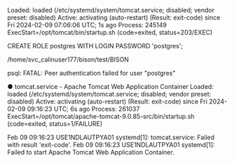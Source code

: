  Loaded: loaded (/etc/systemd/system/tomcat.service; disabled; vendor preset: disabled)
   Active: activating (auto-restart) (Result: exit-code) since Fri 2024-02-09 07:06:06 UTC; 1s ago
  Process: 245149 ExecStart=/opt/tomcat/bin/startup.sh (code=exited, status=203/EXEC)



CREATE ROLE postgres WITH LOGIN PASSWORD 'postgres';

/home/svc_calinuser177/bison/test/BISON

psql: FATAL:  Peer authentication failed for user "postgres"

● tomcat.service - Apache Tomcat Web Application Container
   Loaded: loaded (/etc/systemd/system/tomcat.service; disabled; vendor preset: disabled)
   Active: activating (auto-restart) (Result: exit-code) since Fri 2024-02-09 09:16:23 UTC; 6s ago
  Process: 261037 ExecStart=/opt/tomcat/apache-tomcat-9.0.85-src/bin/startup.sh (code=exited, status=1/FAILURE)

Feb 09 09:16:23 USE1NDLAUTPYA01 systemd[1]: tomcat.service: Failed with result 'exit-code'.
Feb 09 09:16:23 USE1NDLAUTPYA01 systemd[1]: Failed to start Apache Tomcat Web Application Container.

